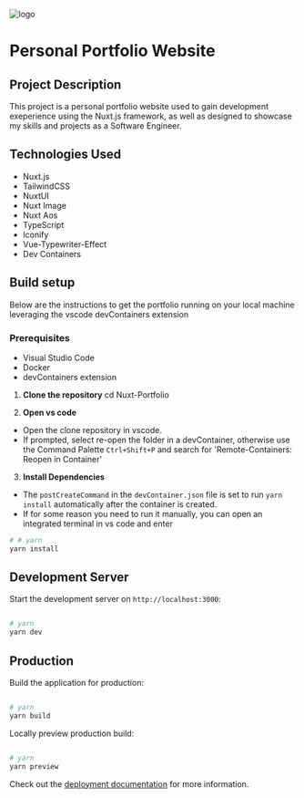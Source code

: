 ![logo](./public/favicon.ico)

# Personal Portfolio Website

## Project Description

This project is a personal portfolio website used to gain development exeperience using the Nuxt.js framework, as well as
designed to showcase my skills and projects as a Software Engineer.

## Technologies Used

- Nuxt.js
- TailwindCSS
- NuxtUI
- Nuxt Image
- Nuxt Aos
- TypeScript
- Iconify
- Vue-Typewriter-Effect
- Dev Containers

## Build setup

Below are the instructions to get the portfolio running on your local machine leveraging the vscode devContainers extension

### Prerequisites

- Visual Studio Code
- Docker
- devContainers extension

1. **Clone the repository**
   cd Nuxt-Portfolio

2. **Open vs code**

- Open the clone repository in vscode.
- If prompted, select re-open the folder in a devContainer, otherwise use the Command Palette `Ctrl+Shift+P` and search for 'Remote-Containers: Reopen in Container'

3. **Install Dependencies**

- The `postCreateCommand` in the `devContainer.json` file is set to run `yarn install` automatically after the container is created.
- If for some reason you need to run it manually, you can open an integrated terminal in vs code and enter

```bash
# # yarn
yarn install
```

## Development Server

Start the development server on `http://localhost:3000`:

```bash

# yarn
yarn dev

```

## Production

Build the application for production:

```bash

# yarn
yarn build


```

Locally preview production build:

```bash

# yarn
yarn preview

```

Check out the [deployment documentation](https://nuxt.com/docs/getting-started/deployment) for more information.
